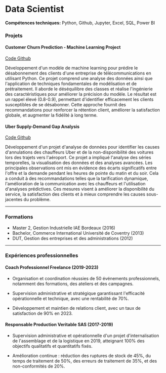 # Data Scientist

**Compétences techniques:** Python, Github, Jupyter, Excel, SQL, Power BI

### Projets

#### Customer Churn Prediction - Machine Learning Project

[Code Github](https://github.com/RomainD91/Project-ML-Customer-Churn-Prediction.git)

Développement d'un modèle de machine learning pour prédire le désabonnement des clients d'une entreprise de télécommunications en utilisant Python. Ce projet comprend une analyse des données ainsi que l'application de techniques fondamentales de modélisation et de prétraitement. Il aborde le déséquilibre des classes et réalise l'ingénierie des caractéristiques pour améliorer la précision du modèle. Le résultat est un rappel élevé (0.8-0.9), permettant d'identifier efficacement les clients susceptibles de se désabonner. Cette approche fournit des recommandations pour renforcer la rétention client, améliorer la satisfaction globale, et augmenter la fidélité à long terme.

#### Uber Supply-Demand Gap Analysis

[Code Github](https://github.com/RomainD91/Project-EDA-Uber-supply-demand.git)

Développement d'un projet d'analyse de données pour identifier les causes d'annulations des chauffeurs Uber et de la non-disponibilité des voitures lors des trajets vers l'aéroport. Ce projet a impliqué l'analyse des séries temporelles, la visualisation des données et des analyses avancées. Les principales observations ont mis en évidence des écarts significatifs entre l'offre et la demande pendant les heures de pointe du matin et du soir. Cela a conduit à des recommandations telles que la tarification dynamique, l'amélioration de la communication avec les chauffeurs et l'utilisation d'analyses prédictives. Ces mesures visent à améliorer la disponibilité du service, la satisfaction des clients et à mieux comprendre les causes sous-jacentes du problème.

---

### Formations

- Master 2, Gestion Industrielle IAE Bordeaux (2016)
- Bachelor, Commerce International Université de Coventry (2013)
- DUT, Gestion des entreprises et des administrations (2012)

---

### Expériences professionnelles
#### Coach Professionnel Freelance (2019-2023)

- Organisation et coordination réussies de 50 événements professionnels, notamment des formations, des ateliers et des campagnes.
  
- Supervision administrative et stratégique garantissant l'efficacité opérationnelle et technique, avec une rentabilité de 70%.

- Développement et maintien de relations client, avec un taux de satisfaction de 90% en 2023.

#### Responsable Production Veritable SAS (2017-2019)

- Supervision administrative et opérationnelle d'un projet d'internalisation de l'assemblage et de la logistique en 2019, atteignant 100% des objectifs qualitatifs et quantitatifs fixés.

- Amélioration continue : réduction des ruptures de stock de 45%, du temps de traitement de 50%, des erreurs de traitement de 35%, et des non-conformités de 20%.



  
